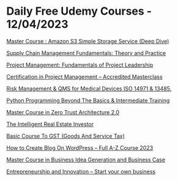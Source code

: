 # Daily Free Udemy Courses - 12/04/2023

[Master Course : Amazon S3 Simple Storage Service (Deep Dive)](https://www.udemy.com/course/amazon-s3-simple-storage-service-aws-s3-amazon-lambda-cloud-storage/?couponCode=09415C74D53EC40B5E15)
[Supply Chain Management Fundamentals: Theory and Practice](https://www.udemy.com/course/supply-chain-management-understanding-the-fundamentals/?couponCode=FREE4U)
[Project Management: Fundamentals of Project Leadership](https://www.udemy.com/course/project-leadership-how-to-be-an-effective-project-manager/?couponCode=FREE4U)
[Certification in Project Management – Accredited Masterclass](https://www.udemy.com/course/project-management-certification-masterclass/?couponCode=HAPPY-2-HELP)
[Risk Management & QMS for Medical Devices ISO 14971 & 13485.](https://www.udemy.com/course/risk-management-medical-devices/?couponCode=1C7D0950C01647F3F359)
[Python Programming Beyond The Basics & Intermediate Training](https://www.udemy.com/course/python-programming-beyond-the-basics-intermediate-training/?couponCode=718F16AF3A0B9CBBEED4)
[Master Course in Zero Trust Architecture 2.0](https://www.udemy.com/course/zero-trust-architecture/?couponCode=FA8F90C8D18554AC90B9)
[The Intelligent Real Estate Investor](https://www.udemy.com/course/intelligent-real-estate-investor/?couponCode=APRIL3)
[Basic Course To GST (Goods And Service Tax)](https://www.udemy.com/course/basic-course-to-gst-hindi/?couponCode=15THPROMO)
[How to Create Blog On WordPress – Full A-Z Course 2023](https://www.udemy.com/course/create-blog-on-wordpress-hindi/?couponCode=10THPROMO)
[Master Course in Business Idea Generation and Business Case](https://www.udemy.com/course/business-idea-generation-business-case-entrepreneurship/?couponCode=6978B9D1EBF95571BBEC)
[Entrepreneurship and Innovation – Start your own business](https://www.udemy.com/course/entrepreneruship-and-innovation-start-your-own-business/?couponCode=88999459E20B37673767)
